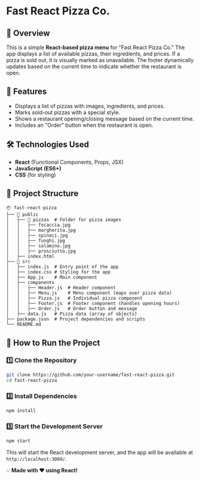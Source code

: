 # Fast React Pizza Co.

## 🍕 Overview
This is a simple **React-based pizza menu** for "Fast React Pizza Co." The app displays a list of available pizzas, their ingredients, and prices. If a pizza is sold out, it is visually marked as unavailable. The footer dynamically updates based on the current time to indicate whether the restaurant is open.

## 🚀 Features
- Displays a list of pizzas with images, ingredients, and prices.
- Marks sold-out pizzas with a special style.
- Shows a restaurant opening/closing message based on the current time.
- Includes an "Order" button when the restaurant is open.

## 🛠️ Technologies Used
- **React** (Functional Components, Props, JSX)
- **JavaScript (ES6+)**
- **CSS** (for styling)

## 📂 Project Structure
```
📦 fast-react-pizza
├── 📂 public
│   ├── 📂 pizzas  # Folder for pizza images
│   │   ├── focaccia.jpg
│   │   ├── margherita.jpg
│   │   ├── spinaci.jpg
│   │   ├── funghi.jpg
│   │   ├── salamino.jpg
│   │   ├── prosciutto.jpg
│   ├── index.html
├── 📂 src
│   ├── index.js  # Entry point of the app
│   ├── index.css # Styling for the app
│   ├── App.js    # Main component
│   ├── components
│   │   ├── Header.js  # Header component
│   │   ├── Menu.js    # Menu component (maps over pizza data)
│   │   ├── Pizza.js   # Individual pizza component
│   │   ├── Footer.js  # Footer component (handles opening hours)
│   │   ├── Order.js   # Order button and message
│   ├── data.js   # Pizza data (array of objects)
├── package.json  # Project dependencies and scripts
└── README.md
```

## 📜 How to Run the Project

### 1️⃣ Clone the Repository
```bash
git clone https://github.com/your-username/fast-react-pizza.git
cd fast-react-pizza
```

### 2️⃣ Install Dependencies
```bash
npm install
```

### 3️⃣ Start the Development Server
```bash
npm start
```
This will start the React development server, and the app will be available at `http://localhost:3000/`.


💡 **Made with ❤️ using React!**


